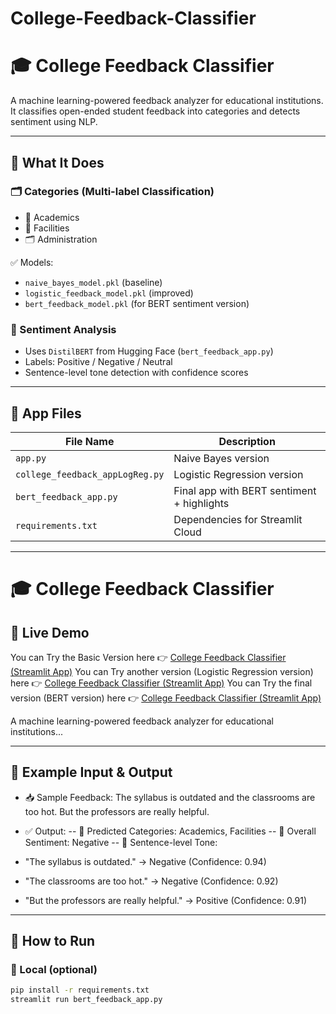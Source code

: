 # College-Feedback-Classifier
# 🎓 College Feedback Classifier

A machine learning-powered feedback analyzer for educational institutions. It classifies open-ended student feedback into categories and detects sentiment using NLP.

---

## 🧠 What It Does

### 🗂 Categories (Multi-label Classification)
- 📘 Academics
- 🏢 Facilities
- 🗂 Administration

✅ Models:
- `naive_bayes_model.pkl` (baseline)
- `logistic_feedback_model.pkl` (improved)
- `bert_feedback_model.pkl` (for BERT sentiment version)

### 💬 Sentiment Analysis
- Uses `DistilBERT` from Hugging Face (`bert_feedback_app.py`)
- Labels: Positive / Negative / Neutral
- Sentence-level tone detection with confidence scores

---

## 📄 App Files

| File Name                         | Description                                |
|----------------------------------|--------------------------------------------|
| `app.py`                         | Naive Bayes version                        |
| `college_feedback_appLogReg.py`  | Logistic Regression version                |
| `bert_feedback_app.py`           | Final app with BERT sentiment + highlights |
| `requirements.txt`               | Dependencies for Streamlit Cloud           |

---

# 🎓 College Feedback Classifier

## 🔗 Live Demo
You can Try the Basic Version here 👉 [College Feedback Classifier (Streamlit App)](https://college-feedback-classifier-naive-bayes.streamlit.app/)
You can Try another version (Logistic Regression version) here 👉 [College Feedback Classifier (Streamlit App)](https://college-feedback-classifier-logistic-regression.streamlit.app/)
You can Try the final version (BERT version) here 👉 [College Feedback Classifier (Streamlit App)](https://college-feedback-classifier-bert.streamlit.app/)

A machine learning-powered feedback analyzer for educational institutions...

---

## 💬 Example Input & Output

- 📥 Sample Feedback:
The syllabus is outdated and the classrooms are too hot. But the professors are really helpful.

- ✅ Output:
-- 📂 Predicted Categories: Academics, Facilities
-- 💬 Overall Sentiment: Negative
-- 🧠 Sentence-level Tone:

- "The syllabus is outdated." → Negative (Confidence: 0.94)
- "The classrooms are too hot." → Negative (Confidence: 0.92)
- "But the professors are really helpful." → Positive (Confidence: 0.91)

---

## 🚀 How to Run

### 🔧 Local (optional)
```bash
pip install -r requirements.txt
streamlit run bert_feedback_app.py

